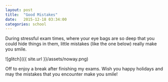 ```yaml
---
layout: post
title:  "Good Mistakes"
date:   2015-12-18 03:34:00
categories: school
---
```


During stressful exam times, where your eye bags are so deep that you could hide things in them, little mistakes (like the one below) really make you smile.

![glitch]({{ site.url }}/assets/noway.png)

Off to enjoy a break after finishing my exams. Wish you happy holidays and may the mistakes that you encounter make you smile!
